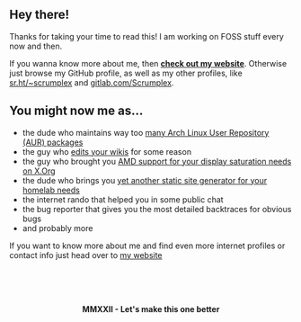 Hey there!
------------------------
Thanks for taking your time to read this! I am working on FOSS stuff every now and then.

If you wanna know more about me, then [**check out my website**](https://scrumplex.net).
Otherwise just browse my GitHub profile, as well as my other profiles, like [sr.ht/~scrumplex](https://sr.ht/~scrumplex) and [gitlab.com/Scrumplex](https://gitlab.com/Scrumplex).

## You might now me as...
- the dude who maintains way too [many Arch Linux User Repository (AUR) packages](https://aur.archlinux.org/packages/?SeB=M&K=Scrumplex)
- the guy who [edits your wikis](https://wiki.archlinux.org/title/Special:Contributions/Scrumplex) for some reason
- the guy who brought you [AMD support for your display saturation needs on X.Org](https://www.gamingonlinux.com/2020/04/missing-out-on-vibrancegui-for-linux-theres-a-project-for-that-and-now-a-fork-for-amd-too/)
- the dude who brings you [yet another static site generator for your homelab needs](https://sr.ht/~scrumplex/yahome/)
- the internet rando that helped you in some public chat
- the bug reporter that gives you the most detailed backtraces for obvious bugs
- and probably more

If you want to know more about me and find even more internet profiles or contact info just head over to [my website](https://scrumplex.net)

<br>
<br>
<br>
<p align="center"><strong>MMXXII - Let's make this one better</strong></p>

